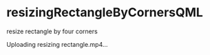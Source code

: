 # resizingRectangleByCornersQML
resize rectangle by four corners


Uploading resizing rectangle.mp4…

